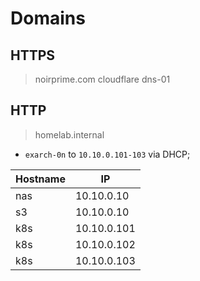 # Domains

## HTTPS

> noirprime.com
> cloudflare dns-01

## HTTP

> homelab.internal

- `exarch-0n` to `10.10.0.101-103` via DHCP;

| Hostname  | IP          |
| --------- | ----------- |
| nas       | 10.10.0.10  |
| s3        | 10.10.0.10  |
| k8s       | 10.10.0.101 |
| k8s       | 10.10.0.102 |
| k8s       | 10.10.0.103 |
